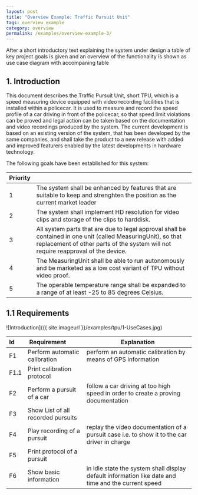 ```yaml
---
layout: post
title: "Overview Example: Traffic Pursuit Unit"
tags: overview example 
category: overview
permalink: /examples/overview-example-3/
---
```


<div class="arc42-example">
After a short introductory text explaining the system under design a table of key project goals is given and an overview of the functionality is shown as use case diagram with accompaning table</div>

## 1. Introduction 
This document describes the Traffic Pursuit Unit, short TPU, which is a speed measuring device equipped with video recording facilities that is installed within a policecar. It is used to measure and record the speed profile of a car driving in front of the policecar, so that speed limit violations can be proved and legal action can be taken based on the documentation and video recordings produced by the system.
The current development is based on an existing version of the system, that has been developed by the same companies, and shall take the product to a new release with added and improved featurers enabled by the latest developments in hardware technology.

The following goals have been established for this system:

| Priority |  |
| :--- | :--- |
|1	|The system shall be enhanced by features that are suitable to keep and strenghten the position as the current market leader |
|2 |The system shall implement HD resolution for video clips and storage of the clips to harddisk.|
|3	|All system parts that are due to legal approval shall be contained in one unit (called MeasuringUnit), so that replacement of other parts of the system will not require reapproval of the device.|
|4	|The MeasuringUnit shall be able to run autonomously and be marketed as a low cost variant of TPU without video proof.|
|5	|The operable temperature range shall be expanded to a range of at least -25 to 85 degrees Celsius.|


## 1.1 Requirements

![Introduction]({{ site.imageurl }}/examples/tpu/1-UseCases.jpg)

| Id | Requirement | Explanation |
| :--- | :--- | --- |
|F1|Perform automatic calibration|perform an automatic calibration by means of GPS information|
|F1.1|Print calibration protocol| |
|F2|Perform a pursuit of a car|follow a car driving at too high speed in order to create a proving documentation|
|F3|Show List of all recorded pursuits| |
|F4|Play recording of a pursuit |replay the video documentation of a pursuit case i.e. to show it to the car driver in charge |
|F5|Print protocol of a pursuit| | 
|F6 |Show basic information | in idle state the system shall display default information like date and time and the current speed| 





